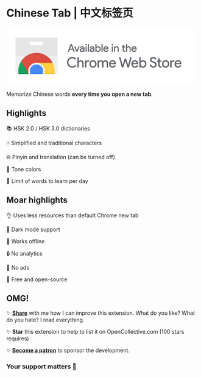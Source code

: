 # Chinese Tab | 中文标签页

[![Chrome](images/web_store.png)](https://chrome.google.com/extensions/detail/kpalceplnmfdppclclfnljimdjdbhcid/)

Memorize Chinese words ****every time you open a new tab****.

## Highlights

📚 HSK 2.0 / HSK 3.0 dictionaries

🀄 Simplified and traditional characters

🌐 Pinyin and translation (can be turned off)

🌈 Tone colors

🎯 Limit of words to learn per day

## Moar highlights

👌 Uses less resources than default Chrome new tab

🌙 Dark mode support

📴 Works offline

🔒 No analytics

📛 No ads

💖 Free and open-source

## OMG!

✨ **[Share](https://docs.google.com/forms/d/e/1FAIpQLSeEHeXCMW9OXlkBk0tG7lxZgNbXqe2xharlv0STSH94DuM6FA/viewform)** with me how I can improve this extension. What do you like? What do you hate? I read everything.

✨ **Star** this extension to help to list it on OpenCollective.com (100 stars requires)

✨ **[Become a patron](https://www.patreon.com/koyno)** to sponsor the development.

### **Your support matters** 🐼